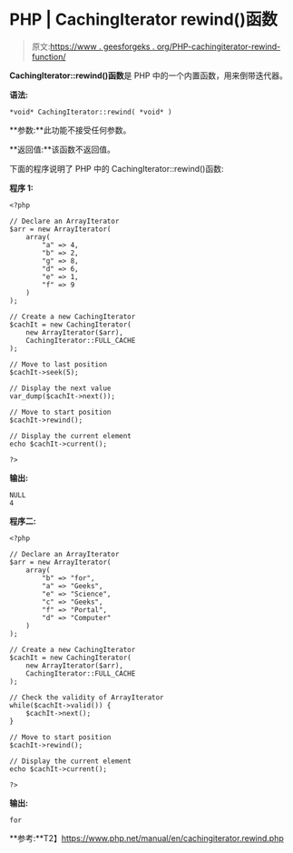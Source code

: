 # PHP | CachingIterator rewind()函数

> 原文:[https://www . geesforgeks . org/PHP-cachingiterator-rewind-function/](https://www.geeksforgeeks.org/php-cachingiterator-rewind-function/)

**CachingIterator::rewind()函数**是 PHP 中的一个内置函数，用来倒带迭代器。

**语法:**

```
*void* CachingIterator::rewind( *void* )
```

**参数:**此功能不接受任何参数。

**返回值:**该函数不返回值。

下面的程序说明了 PHP 中的 CachingIterator::rewind()函数:

**程序 1:**

```
<?php 

// Declare an ArrayIterator 
$arr = new ArrayIterator( 
    array( 
        "a" => 4, 
        "b" => 2, 
        "g" => 8, 
        "d" => 6, 
        "e" => 1, 
        "f" => 9 
    ) 
); 

// Create a new CachingIterator
$cachIt = new CachingIterator(
    new ArrayIterator($arr), 
    CachingIterator::FULL_CACHE
);

// Move to last position 
$cachIt->seek(5); 

// Display the next value 
var_dump($cachIt->next()); 

// Move to start position 
$cachIt->rewind(); 

// Display the current element 
echo $cachIt->current(); 

?>
```

**输出:**

```
NULL
4

```

**程序二:**

```
<?php 

// Declare an ArrayIterator 
$arr = new ArrayIterator( 
    array( 
        "b" => "for", 
        "a" => "Geeks", 
        "e" => "Science", 
        "c" => "Geeks", 
        "f" => "Portal", 
        "d" => "Computer"
    ) 
); 

// Create a new CachingIterator
$cachIt = new CachingIterator(
    new ArrayIterator($arr), 
    CachingIterator::FULL_CACHE
);

// Check the validity of ArrayIterator 
while($cachIt->valid()) { 
    $cachIt->next(); 
} 

// Move to start position 
$cachIt->rewind(); 

// Display the current element 
echo $cachIt->current(); 

?>
```

**输出:**

```
for

```

**参考:**T2】https://www.php.net/manual/en/cachingiterator.rewind.php